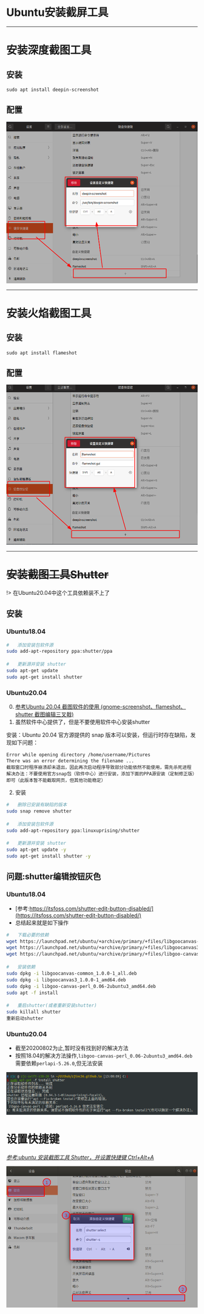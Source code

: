# Ubuntu安装截屏工具

----

# 安装深度截图工具

## 安装

```
sudo apt install deepin-screenshot
```

## 配置

![](../images/2021/10/20211010104115.png)

----

# 安装火焰截图工具

## 安装

```
sudo apt install flameshot
```

## 配置

![](../images/2021/10/20211010104029.png)


----

# ~~安装截图工具Shutter~~

!>  在Ubuntu20.04中这个工具依赖装不上了

## 安装

### Ubuntu18.04

```bash
#   添加安装包软件源
sudo add-apt-repository ppa:shutter/ppa

#   更新源并安装 shutter
sudo apt-get update
sudo apt-get install shutter
```

### Ubuntu20.04

0.  [参考Ubuntu 20.04 截图软件的使用 (gnome-screenshot、flameshot、shutter 截图编辑三叉戟)](https://www.sinocalife.com/ubuntu-20-04-screenshot-trident-tools-gnome-screenshot-flameshot-shutter)
1.  虽然软件中心提供了，但是不要使用软件中心安装shutter

安装：Ubuntu 20.04 官方源提供的 snap 版本可以安装，但运行时存在缺陷，发现如下问题：

```
Error while opening directory /home/username/Pictures
There was an error determining the filename ...
截取窗口时程序崩溃却未退出，因此再次启动程序导致部分功能依然不能使用，需先杀死进程
解决办法：不要使用官方snap包（软件中心）进行安装，添加下面的PPA源安装（定制修正版）即可（此版本暂不能截取网页，但其他功能稳定）
```

2.  安装

```bash
#   删除已安装有缺陷的版本
sudo snap remove shutter

#   添加安装包软件源
sudo add-apt-repository ppa:linuxuprising/shutter

#   更新源并安装 shutter
sudo apt-get update -y
sudo apt-get install shutter -y
```


## 问题:shutter编辑按钮灰色

### Ubuntu18.04

+	[参考:https://itsfoss.com/shutter-edit-button-disabled/](https://itsfoss.com/shutter-edit-button-disabled/)
+	总结起来就是如下操作

```bash
#   下载必要的依赖
wget https://launchpad.net/ubuntu/+archive/primary/+files/libgoocanvas-common_1.0.0-1_all.deb
wget https://launchpad.net/ubuntu/+archive/primary/+files/libgoocanvas3_1.0.0-1_amd64.deb
wget https://launchpad.net/ubuntu/+archive/primary/+files/libgoo-canvas-perl_0.06-2ubuntu3_amd64.deb

#   安装依赖
sudo dpkg -i libgoocanvas-common_1.0.0-1_all.deb
sudo dpkg -i libgoocanvas3_1.0.0-1_amd64.deb
sudo dpkg -i libgoo-canvas-perl_0.06-2ubuntu3_amd64.deb
sudo apt -f install

#   重启shutter(或者重新安装shutter)
sudo killall shutter
重新启动shutter
```

### Ubuntu20.04

+   截至20200802为止,暂时没有找到好的解决方法
+   按照18.04的解决方法操作,`libgoo-canvas-perl_0.06-2ubuntu3_amd64.deb`需要依赖`perlapi-5.26.0`,但无法安装

![](../images/2020/08/20200802130024.png)


# 设置快捷键
[_参考:ubuntu 安装截图工具 Shutter，并设置快捷键 Ctrl+Alt+A_](https://blog.csdn.net/hanshileiai/article/details/46843713)

![](../images/20190730018.png)

